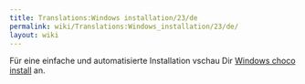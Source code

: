 ```yaml
---
title: Translations:Windows installation/23/de
permalink: wiki/Translations:Windows_installation/23/de/
layout: wiki
---
```


Für eine einfache und automatisierte Installation vschau Dir [Windows
choco install](/wiki/Windows_choco_install "wikilink") an.

